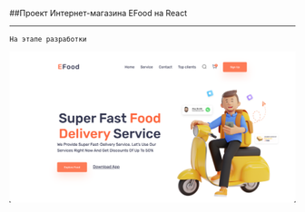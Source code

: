 ##Проект Интернет-магазина EFood на React

---

```
На этапе разработки
```

![screen1](screen1.png)
